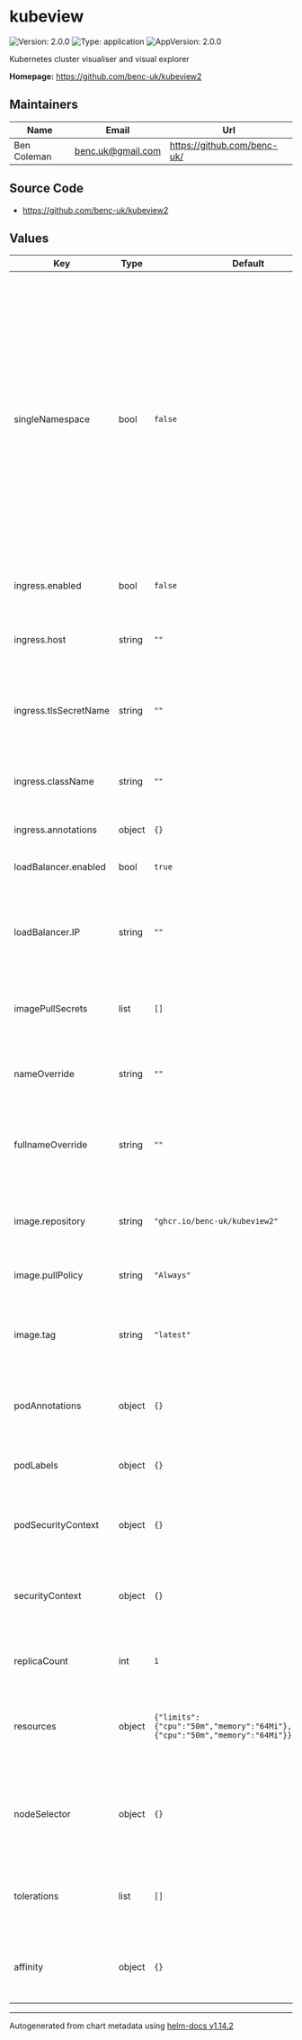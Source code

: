 # kubeview

![Version: 2.0.0](https://img.shields.io/badge/Version-2.0.0-informational?style=flat-square) ![Type: application](https://img.shields.io/badge/Type-application-informational?style=flat-square) ![AppVersion: 2.0.0](https://img.shields.io/badge/AppVersion-2.0.0-informational?style=flat-square)

Kubernetes cluster visualiser and visual explorer

**Homepage:** <https://github.com/benc-uk/kubeview2>

## Maintainers

| Name | Email | Url |
| ---- | ------ | --- |
| Ben Coleman | <benc.uk@gmail.com> | <https://github.com/benc-uk/> |

## Source Code

* <https://github.com/benc-uk/kubeview2>

## Values

| Key | Type | Default | Description |
|-----|------|---------|-------------|
| singleNamespace | bool | `false` | Configure single namespace mode: `false` - Show resources in all namespaces. This is the default. `true` - Show resources only in namespace Kubeview is installed to. "string" - Only show resources in the named namespace (can be *different* from the one Kubeview is installed to). |
| ingress.enabled | bool | `false` | Expose the app via an Ingress |
| ingress.host | string | `""` | The domain name to use for the Ingress, required if enabled |
| ingress.tlsSecretName | string | `""` | Set to reference a TLS secret (cert) to enable HTTPS |
| ingress.className | string | `""` | The Ingress class to use, if you have multiple ingress controllers |
| ingress.annotations | object | `{}` | Extra Ingress annotations |
| loadBalancer.enabled | bool | `true` | Set to true to enable the LoadBalancer service type |
| loadBalancer.IP | string | `""` | Optionally set the LoadBalancer IP address if you want to use a static IP |
| imagePullSecrets | list | `[]` | This is for the secrets for pulling an image from a private repository |
| nameOverride | string | `""` | This is to override the chart name when naming resources |
| fullnameOverride | string | `""` | This is to fully override the name of the chart & release when naming resources |
| image.repository | string | `"ghcr.io/benc-uk/kubeview2"` | Only change this if you've built & pushed your own image to a registry |
| image.pullPolicy | string | `"Always"` | This sets the pull policy for images |
| image.tag | string | `"latest"` | Specify the image tag to use. If you want to use a specific version, set it here. |
| podAnnotations | object | `{}` | For adding custom Kubernetes Annotations to the pods |
| podLabels | object | `{}` | For adding custom Kubernetes Labels to the pods |
| podSecurityContext | object | `{}` | Sets pod security context if you need that sort of thing |
| securityContext | object | `{}` | Sets container security context if you need to run as a specific user or group |
| replicaCount | int | `1` | Run multiple instances of the Kubeview pod |
| resources | object | `{"limits":{"cpu":"50m","memory":"64Mi"},"requests":{"cpu":"50m","memory":"64Mi"}}` | This is for changing the resource limits and requests for the Kubeview pods |
| nodeSelector | object | `{}` | If you want to schedule the pods to specific nodes, you can set node selectors here |
| tolerations | list | `[]` | If you want to set specific tolerations for the pods, you can set them here |
| affinity | object | `{}` | If you want to set specific affinity rules for the pods, you can set them here |

----------------------------------------------
Autogenerated from chart metadata using [helm-docs v1.14.2](https://github.com/norwoodj/helm-docs/releases/v1.14.2)
